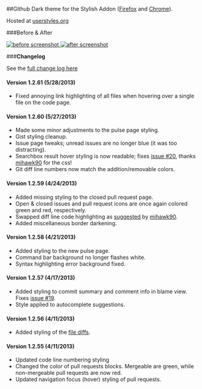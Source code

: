 ##Github Dark theme for the Stylish Addon ([Firefox](https://addons.mozilla.org/en-US/firefox/addon/2108/) and [Chrome](https://chrome.google.com/extensions/detail/fjnbnpbmkenffdnngjfgmeleoegfcffe)).

Hosted at [userstyles.org](http://userstyles.org/styles/37035)

###Before & After

 [ ![before screenshot](http://mottie.github.com/Github-Dark/images/before_th.jpg) ](http://mottie.github.com/Github-Dark/images/before.jpg)
 [ ![after screenshot](http://mottie.github.com/Github-Dark/images/after_th.jpg) ](http://mottie.github.com/Github-Dark/images/after.jpg)

###**Changelog**

See the [full change log here](https://github.com/Mottie/Github-Dark/wiki)

#### Version 1.2.61 (5/28/2013)

* Fixed annoying link highlighting of all files when hovering over a single file on the code page.

#### Version 1.2.60 (5/27/2013)

* Made some minor adjustments to the pulse page styling.
* Gist styling cleanup.
* Issue page tweaks; unread issues are no longer blue (it was too distracting).
* Searchbox result hover styling is now readable; fixes [issue #20](https://github.com/Mottie/Github-Dark/issues/20), thanks [mihawk90](https://github.com/mihawk90) for the css!
* Git diff line numbers now match the addition/removable colors.

#### Version 1.2.59 (4/24/2013)

* Added missing styling to the closed pull request page.
* Open &amp; closed issues and pull request icons are once again colored green and red, respectively.
* Swapped diff line code highlighting as [suggested](https://github.com/Mottie/Github-Dark/commit/158a4104887db209a965ef379be8609acf43c705#commitcomment-3075610) by [mihawk90](https://github.com/mihawk90).
* Added miscellaneous border darkening.

#### Version 1.2.58 (4/21/2013)

* Added styling to the new pulse page.
* Command bar background no longer flashes white.
* Syntax highlighting error background fixed.

#### Version 1.2.57 (4/17/2013)

* Added styling to commit summary and comment info in blame view. Fixes [issue #19](https://github.com/Mottie/Github-Dark/issues/19).
* Style applied to autocomplete suggestions.

#### Version 1.2.56 (4/11/2013)

* Added styling of the [file diffs](https://github.com/Mottie/Github-Dark/commit/85e3342f61e916d72dd0ef5c7642fe35b0c59749).

#### Version 1.2.55 (4/11/2013)

* Updated code line numbering styling
* Changed the color of pull requests blocks. Mergeable are green, while non-mergeable pull requests are now red.
* Updated navigation focus (hover) styling of pull requests.
